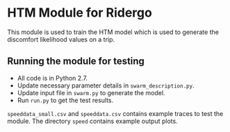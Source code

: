 # HTM Module for Ridergo

This module is used to train the HTM model which is used to generate the discomfort likelihood values on a trip.

## Running the module for testing
+ All code is in Python 2.7.
+ Update necessary parameter details in `swarm_description.py`.
+ Update input file in `swarm.py` to generate the model.
+ Run `run.py` to get the test results.

`speeddata_small.csv` and `speeddata.csv` contains example traces to test the module. The directory `speed` contains example output plots.